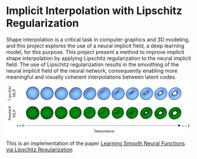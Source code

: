 # Implicit Interpolation with Lipschitz Regularization
Shape interpolation is a critical task in computer graphics and 3D modeling, and this project explores the use of a neural implicit field, a deep learning model, for this purpose. This project present a method to improve implicit shape interpolation by applying Lipschitz regularization to the neural implicit field. The use of Lipschitz regularization results in the smoothing of the neural implicit field of the neural network, consequently enabling more meaningful and visually coherent interpolations between latent codes.
![Interpolation between Sphere and Torus](images/sphere_torus.png)

This is an implementation of the paper [Learning Smooth Neural Functions via Lipschitz Regularization](https://research.nvidia.com/labs/toronto-ai/lip-mlp/lipmlp_final.pdf)
